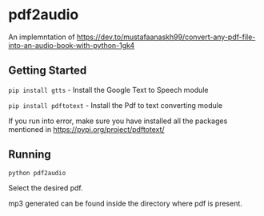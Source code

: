 # pdf2audio

An implemntation of https://dev.to/mustafaanaskh99/convert-any-pdf-file-into-an-audio-book-with-python-1gk4

## Getting Started

```pip install gtts``` - Install the Google Text to Speech module

```pip install pdftotext``` - Install the Pdf to text converting module 

If you run into error, make sure you have installed all the packages mentioned in https://pypi.org/project/pdftotext/

## Running

```python pdf2audio```

Select the desired pdf.

mp3 generated can be found inside the directory where pdf is present.
